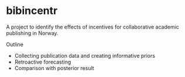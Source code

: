 # bibincentr
A project to identify the effects of incentives for collaborative academic publishing in Norway.

Outline
- Collecting publication data and creating informative priors
- Retroactive forecasting
- Comparison with posterior result